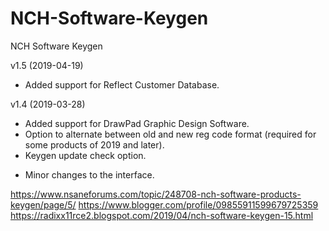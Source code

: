 # NCH-Software-Keygen
NCH Software Keygen

v1.5 (2019-04-19)
+ Added support for Reflect Customer Database.

 
v1.4 (2019-03-28)
+ Added support for DrawPad Graphic Design Software.
+ Option to alternate between old and new reg code format (required for some
products of 2019 and later).
+ Keygen update check option.
* Minor changes to the interface.


https://www.nsaneforums.com/topic/248708-nch-software-products-keygen/page/5/
https://www.blogger.com/profile/09855911599679725359
https://radixx11rce2.blogspot.com/2019/04/nch-software-keygen-15.html
